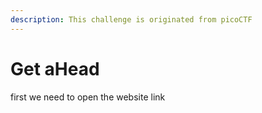 ```yaml
---
description: This challenge is originated from picoCTF
---
```


# Get aHead

first we need to open the website link
